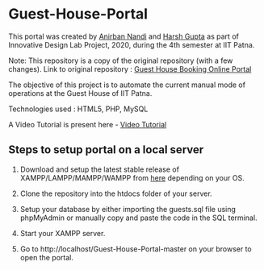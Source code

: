# Guest-House-Portal
This portal was created by [Anirban Nandi](https://github.com/AnirbanNandi) and [Harsh Gupta](https://github.com/catchharsh) as part of Innovative Design Lab Project, 2020, during the 4th semester at IIT Patna.

Note: This repository is a copy of the original repository (with a few changes). Link to original repository : [ Guest House Booking Online Portal](https://github.com/catchharsh/Guest_House_Portal_IIT_Patna)

The objective of this project is to automate the current manual mode of operations at the Guest House of IIT Patna.

Technologies used : HTML5, PHP, MySQL

A Video Tutorial is present here - [Video Tutorial](https://drive.google.com/file/d/1-8V4mLlJU4XtqxNGarADxY0rVb28LVA7/view)  

## Steps to setup portal on a local server
1. Download and setup the latest stable release of XAMPP/LAMPP/MAMPP/WAMPP from [here](https://www.apachefriends.org/download.html) depending on your OS.  

2. Clone the repository into the htdocs folder of your server.  

3. Setup your database by either importing the guests.sql file using phpMyAdmin or manually copy and paste the code in the SQL terminal.  
 
4. Start your XAMPP server.  

5. Go to http://localhost/Guest-House-Portal-master on your browser to open the portal.
